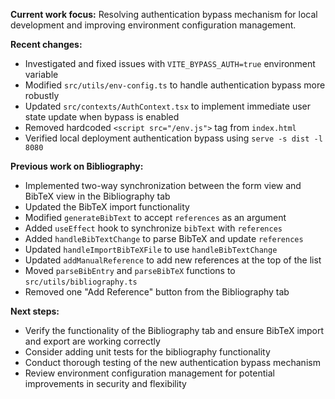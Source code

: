 **Current work focus:** Resolving authentication bypass mechanism for local development and improving environment configuration management.

**Recent changes:**
- Investigated and fixed issues with `VITE_BYPASS_AUTH=true` environment variable
- Modified `src/utils/env-config.ts` to handle authentication bypass more robustly
- Updated `src/contexts/AuthContext.tsx` to implement immediate user state update when bypass is enabled
- Removed hardcoded `<script src="/env.js">` tag from `index.html`
- Verified local deployment authentication bypass using `serve -s dist -l 8080`

**Previous work on Bibliography:**
- Implemented two-way synchronization between the form view and BibTeX view in the Bibliography tab
- Updated the BibTeX import functionality
- Modified `generateBibText` to accept `references` as an argument
- Added `useEffect` hook to synchronize `bibText` with `references`
- Added `handleBibTextChange` to parse BibTeX and update `references`
- Updated `handleImportBibTeXFile` to use `handleBibTextChange`
- Updated `addManualReference` to add new references at the top of the list
- Moved `parseBibEntry` and `parseBibTeX` functions to `src/utils/bibliography.ts`
- Removed one "Add Reference" button from the Bibliography tab

**Next steps:**
- Verify the functionality of the Bibliography tab and ensure BibTeX import and export are working correctly
- Consider adding unit tests for the bibliography functionality
- Conduct thorough testing of the new authentication bypass mechanism
- Review environment configuration management for potential improvements in security and flexibility
